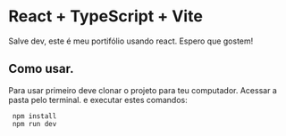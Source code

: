 # React + TypeScript + Vite

Salve dev, este é meu portifólio usando react. Espero que gostem!

## Como usar.
Para usar primeiro deve clonar o projeto para teu computador.
Acessar a pasta pelo terminal.
e executar estes comandos:
```
 npm install
 npm run dev
```
